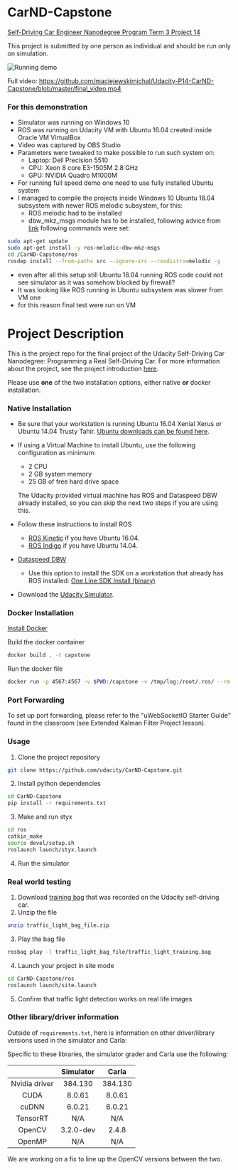 # CarND-Capstone

[Self-Driving Car Engineer Nanodegree Program Term 3 Project 14](https://eu.udacity.com/course/self-driving-car-engineer-nanodegree--nd013)

This project is submitted by one person as individual and should be run only on simulation.

![Running demo](https://github.com/maciejewskimichal/Udacity-P14-CarND-Capstone/blob/master/final_video.gif)

Full video:
https://github.com/maciejewskimichal/Udacity-P14-CarND-Capstone/blob/master/final_video.mp4


### For this demonstration
* Simulator was running on Windows 10
* ROS was running on Udacity VM with Ubuntu 16.04 created inside Oracle VM VirtualBox
* Video was captured by OBS Studio
* Parameters were tweaked to make possible to run such system on: 
  * Laptop: Dell Precision 5510 
  * CPU: Xeon 8 core E3-1505M 2.8 GHz
  * GPU: NVIDIA Quadro M1000M
* For running full speed demo one need to use fully installed Ubuntu system
* I managed to compile the projects inside Windows 10 Ubuntu 18.04 subsystem with newer ROS melodic subsystem, for this:
  * ROS melodic had to be installed
  * dbw_mkz_msgs module has to be installed, following advice from [link](https://github.com/Praveenraj49/CarND-Capstone/blob/master/README.md) following commands were set:
  
```sh 
sudo apt-get update
sudo apt-get install -y ros-melodic-dbw-mkz-msgs
cd /CarND-Capstone/ros
rosdep install --from-paths src --ignore-src --rosdistro=melodic -y
```
  * even after all this setup still Ubuntu 18.04 running ROS code could not see simulator as it was somehow blocked by firewall?
  * It was looking like ROS running in Ubuntu subsystem was slower from VM one
  * for this reason final test were run on VM

# Project Description

This is the project repo for the final project of the Udacity Self-Driving Car Nanodegree: Programming a Real Self-Driving Car. For more information about the project, see the project introduction [here](https://classroom.udacity.com/nanodegrees/nd013/parts/6047fe34-d93c-4f50-8336-b70ef10cb4b2/modules/e1a23b06-329a-4684-a717-ad476f0d8dff/lessons/462c933d-9f24-42d3-8bdc-a08a5fc866e4/concepts/5ab4b122-83e6-436d-850f-9f4d26627fd9).


Please use **one** of the two installation options, either native **or** docker installation.

### Native Installation

* Be sure that your workstation is running Ubuntu 16.04 Xenial Xerus or Ubuntu 14.04 Trusty Tahir. [Ubuntu downloads can be found here](https://www.ubuntu.com/download/desktop).
* If using a Virtual Machine to install Ubuntu, use the following configuration as minimum:
  * 2 CPU
  * 2 GB system memory
  * 25 GB of free hard drive space

  The Udacity provided virtual machine has ROS and Dataspeed DBW already installed, so you can skip the next two steps if you are using this.

* Follow these instructions to install ROS
  * [ROS Kinetic](http://wiki.ros.org/kinetic/Installation/Ubuntu) if you have Ubuntu 16.04.
  * [ROS Indigo](http://wiki.ros.org/indigo/Installation/Ubuntu) if you have Ubuntu 14.04.
* [Dataspeed DBW](https://bitbucket.org/DataspeedInc/dbw_mkz_ros)
  * Use this option to install the SDK on a workstation that already has ROS installed: [One Line SDK Install (binary)](https://bitbucket.org/DataspeedInc/dbw_mkz_ros/src/81e63fcc335d7b64139d7482017d6a97b405e250/ROS_SETUP.md?fileviewer=file-view-default)
* Download the [Udacity Simulator](https://github.com/udacity/CarND-Capstone/releases).

### Docker Installation
[Install Docker](https://docs.docker.com/engine/installation/)

Build the docker container
```bash
docker build . -t capstone
```

Run the docker file
```bash
docker run -p 4567:4567 -v $PWD:/capstone -v /tmp/log:/root/.ros/ --rm -it capstone
```

### Port Forwarding
To set up port forwarding, please refer to the "uWebSocketIO Starter Guide" found in the classroom (see Extended Kalman Filter Project lesson).

### Usage

1. Clone the project repository
```bash
git clone https://github.com/udacity/CarND-Capstone.git
```

2. Install python dependencies
```bash
cd CarND-Capstone
pip install -r requirements.txt
```
3. Make and run styx
```bash
cd ros
catkin_make
source devel/setup.sh
roslaunch launch/styx.launch
```
4. Run the simulator

### Real world testing
1. Download [training bag](https://s3-us-west-1.amazonaws.com/udacity-selfdrivingcar/traffic_light_bag_file.zip) that was recorded on the Udacity self-driving car.
2. Unzip the file
```bash
unzip traffic_light_bag_file.zip
```
3. Play the bag file
```bash
rosbag play -l traffic_light_bag_file/traffic_light_training.bag
```
4. Launch your project in site mode
```bash
cd CarND-Capstone/ros
roslaunch launch/site.launch
```
5. Confirm that traffic light detection works on real life images

### Other library/driver information
Outside of `requirements.txt`, here is information on other driver/library versions used in the simulator and Carla:

Specific to these libraries, the simulator grader and Carla use the following:

|        | Simulator | Carla  |
| :-----------: |:-------------:| :-----:|
| Nvidia driver | 384.130 | 384.130 |
| CUDA | 8.0.61 | 8.0.61 |
| cuDNN | 6.0.21 | 6.0.21 |
| TensorRT | N/A | N/A |
| OpenCV | 3.2.0-dev | 2.4.8 |
| OpenMP | N/A | N/A |

We are working on a fix to line up the OpenCV versions between the two.
